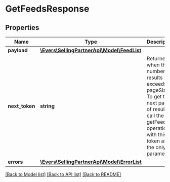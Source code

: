 # GetFeedsResponse

## Properties
Name | Type | Description | Notes
------------ | ------------- | ------------- | -------------
**payload** | [**\Evers\SellingPartnerApi\Model\FeedList**](FeedList.md) |  | [optional] 
**next_token** | **string** | Returned when the number of results exceeds pageSize. To get the next page of results, call the getFeeds operation with this token as the only parameter. | [optional] 
**errors** | [**\Evers\SellingPartnerApi\Model\ErrorList**](ErrorList.md) |  | [optional] 

[[Back to Model list]](../README.md#documentation-for-models) [[Back to API list]](../README.md#documentation-for-api-endpoints) [[Back to README]](../README.md)


